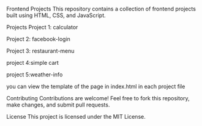Frontend Projects
This repository contains a collection of frontend projects built using HTML, CSS, and JavaScript.

Projects
Project 1: calculator


Project 2: facebook-login

Project 3: restaurant-menu

project 4:simple cart

project 5:weather-info

you can view the template of the page in index.html in each project file

Contributing
Contributions are welcome! Feel free to fork this repository, make changes, and submit pull requests.

License
This project is licensed under the MIT License.
